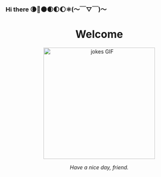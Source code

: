 ### Hi there 🌘🌟🌑🌒🌓🌔⚛️(～￣▽￣)～
<div align="center">
 <h1 align="center">Welcome</h1>
 <img src="https://media.giphy.com/media/5GJGCRq5zaS5oOzQvK/giphy.gif" width="300" alt="jokes GIF">

 <p align="center"><i>Have a nice day, friend.</i></p>
</div>

<!-- _generated with [Platane/snk](https://github.com/Platane/snk)_
-->
<!--
**Zero-coder/Zero-coder** is a ✨ _special_ ✨ repository because its `README.md` (this file) appears on your GitHub profile.

Here are some ideas to get you started:

- 🔭 I’m currently working on ...
- 🌱 I’m currently learning ...
- 👯 I’m looking to collaborate on ...
- 🤔 I’m looking for help with ...
- 💬 Ask me about ...
- 📫 How to reach me: ...
- 😄 Pronouns: ...
- ⚡ Fun fact: ...
-->
